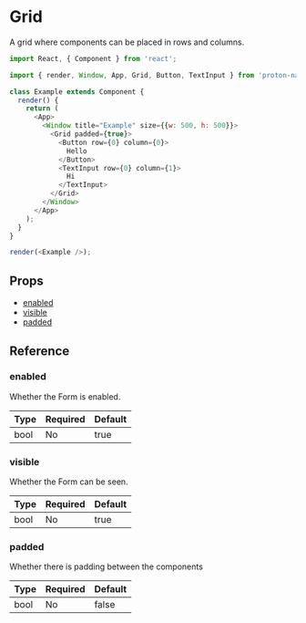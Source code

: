 # Grid

A grid where components can be placed in rows and columns. 

```javascript
import React, { Component } from 'react';

import { render, Window, App, Grid, Button, TextInput } from 'proton-native';

class Example extends Component {
  render() {
    return (
      <App>
        <Window title="Example" size={{w: 500, h: 500}}>
          <Grid padded={true}>
            <Button row={0} column={0}>
              Hello
            </Button>
            <TextInput row={0} column={1}>
              Hi
            </TextInput>
          </Grid>
        </Window>
      </App>
    );
  }
}

render(<Example />);
```

## Props

- [enabled](#enabled)
- [visible](#visible)
- [padded](#padded)

## Reference

### enabled

Whether the Form is enabled.

| **Type** | **Required** | **Default** |
| --- | --- | --- |
| bool | No | true |

### visible

Whether the Form can be seen.

| **Type** | **Required** | **Default** |
| --- | --- | --- |
| bool | No | true |

### padded

Whether there is padding between the components

| **Type** | **Required** | **Default** |
| --- | --- | --- |
| bool | No | false |
